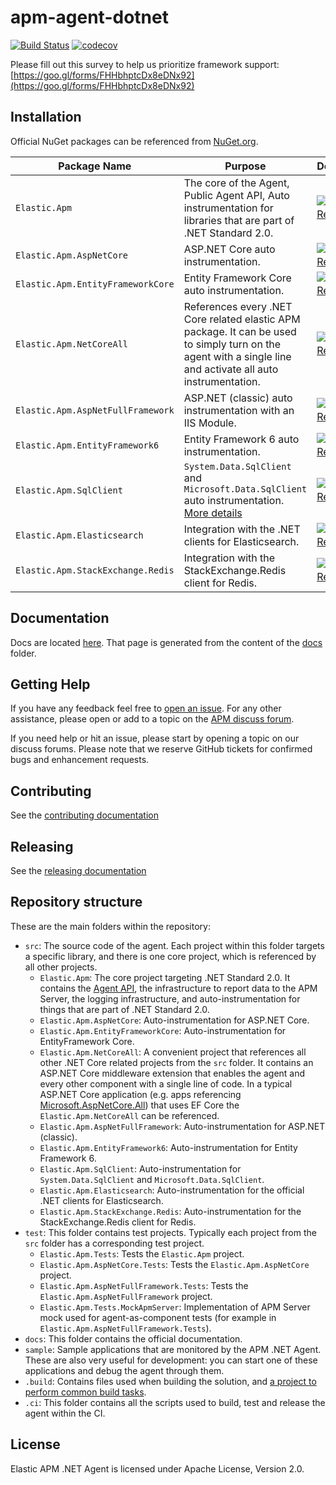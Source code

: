 # apm-agent-dotnet

[![Build Status](https://apm-ci.elastic.co/buildStatus/icon?job=apm-agent-dotnet/apm-agent-dotnet-mbp/master)](https://apm-ci.elastic.co/job/apm-agent-dotnet/job/apm-agent-dotnet-mbp/job/master/)
[![codecov](https://codecov.io/gh/elastic/apm-agent-dotnet/branch/master/graph/badge.svg)](https://codecov.io/gh/elastic/apm-agent-dotnet)

Please fill out this survey to help us prioritize framework support:
[https://goo.gl/forms/FHHbhptcDx8eDNx92](https://goo.gl/forms/FHHbhptcDx8eDNx92)

## Installation

Official NuGet packages can be referenced from [NuGet.org](https://www.nuget.org).

| Package Name            | Purpose          | Download         |
| ----------------------- | ---------------- | -----------------|
| `Elastic.Apm`           |  The core of the Agent, Public Agent API, Auto instrumentation for libraries that are part of .NET Standard 2.0.  | [![NuGet Release][ElasticApm-image]][ElasticApm-nuget-url]  |
| `Elastic.Apm.AspNetCore` | ASP.NET Core auto instrumentation. | [![NuGet Release][ElasticApmAspNetCore-image]][ElasticApmAspNetCore-nuget-url] |
| `Elastic.Apm.EntityFrameworkCore` | Entity Framework Core auto instrumentation. | [![NuGet Release][Elastic.Apm.EntityFrameworkCore-image]][Elastic.Apm.EntityFrameworkCore-nuget-url] |
| `Elastic.Apm.NetCoreAll` | References every .NET Core related elastic APM package. It can be used to simply turn on the agent with a single line and activate all auto instrumentation. | [![NuGet Release][Elastic.Apm.NetCoreAll-image]][Elastic.Apm.NetCoreAll-nuget-url] |
| `Elastic.Apm.AspNetFullFramework` | ASP.NET (classic) auto instrumentation with an IIS Module. | [![NuGet Release][Elastic.Apm.AspNetFullFramework-image]][Elastic.Apm.AspNetFullFramework-nuget-url] |
| `Elastic.Apm.EntityFramework6` | Entity Framework 6 auto instrumentation. | [![NuGet Release][Elastic.Apm.EntityFramework6-image]][Elastic.Apm.EntityFramework6-nuget-url] |
| `Elastic.Apm.SqlClient` | `System.Data.SqlClient` and `Microsoft.Data.SqlClient` auto instrumentation. [More details](/src/Elastic.Apm.SqlClient/README.md) | [![NuGet Release][Elastic.Apm.SqlClient-image]][Elastic.Apm.SqlClient-nuget-url] |
| `Elastic.Apm.Elasticsearch` | Integration with the .NET clients for Elasticsearch. | [![NuGet Release][Elastic.Apm.Elasticsearch-image]][Elastic.Apm.Elasticsearch-nuget-url] |
| `Elastic.Apm.StackExchange.Redis` | Integration with the StackExchange.Redis client for Redis. | [![NuGet Release][Elastic.Apm.StackExchange.Redis-image]][Elastic.Apm.StackExchange.Redis-nuget-url] |

## Documentation

Docs are located [here](https://www.elastic.co/guide/en/apm/agent/dotnet/). That page is generated from the content of the [docs](docs) folder.

## Getting Help

If you have any feedback feel free to [open an issue](https://github.com/elastic/apm-agent-dotnet/issues/new).
For any other assistance, please open or add to a topic on the [APM discuss forum](https://discuss.elastic.co/c/apm).

If you need help or hit an issue, please start by opening a topic on our discuss forums.
Please note that we reserve GitHub tickets for confirmed bugs and enhancement requests.

## Contributing

See the [contributing documentation](CONTRIBUTING.md)

## Releasing

See the [releasing documentation](RELEASING.md)

## Repository structure

These are the main folders within the repository:

* `src`: The source code of the agent. Each project within this folder targets a specific library, and there is one core project, which is referenced by all other projects.
  * `Elastic.Apm`: The core project targeting .NET Standard 2.0. It contains the [Agent API](/docs/public-api.asciidoc), the infrastructure to report data to the APM Server, the logging infrastructure, and auto-instrumentation for things that are part of .NET Standard 2.0.
  * `Elastic.Apm.AspNetCore`: Auto-instrumentation for ASP.NET Core.
  * `Elastic.Apm.EntityFrameworkCore`: Auto-instrumentation for EntityFramework Core.
  * `Elastic.Apm.NetCoreAll`: A convenient project that references all other .NET Core related projects from the `src` folder. It contains an ASP.NET Core middleware extension that enables the agent and every other component with a single line of code. In a typical ASP.NET Core application (e.g. apps referencing [Microsoft.AspNetCore.All](https://www.nuget.org/packages/Microsoft.AspNetCore.All)) that uses EF Core the `Elastic.Apm.NetCoreAll` can be referenced.
  * `Elastic.Apm.AspNetFullFramework`: Auto-instrumentation for ASP.NET (classic).
  * `Elastic.Apm.EntityFramework6`: Auto-instrumentation for Entity Framework 6.
  * `Elastic.Apm.SqlClient`: Auto-instrumentation for `System.Data.SqlClient` and `Microsoft.Data.SqlClient`.
  * `Elastic.Apm.Elasticsearch`: Auto-instrumentation for the official .NET clients for Elasticsearch.
  * `Elastic.Apm.StackExchange.Redis`: Auto-instrumentation for the StackExchange.Redis client for Redis.
* `test`: This folder contains test projects. Typically each project from the `src` folder has a corresponding test project.
  * `Elastic.Apm.Tests`: Tests the `Elastic.Apm` project.
  * `Elastic.Apm.AspNetCore.Tests`: Tests the `Elastic.Apm.AspNetCore` project.
  * `Elastic.Apm.AspNetFullFramework.Tests`: Tests the `Elastic.Apm.AspNetFullFramework` project.
  * `Elastic.Apm.Tests.MockApmServer`: Implementation of APM Server mock used for agent-as-component tests (for example in `Elastic.Apm.AspNetFullFramework.Tests`).
* `docs`: This folder contains the official documentation.
* `sample`: Sample applications that are monitored by the APM .NET Agent. These are also very useful for development: you can start one of these applications and debug the agent through them.
* `.build`: Contains files used when building the solution, and [a project to perform
common build tasks](build/README.md).
* `.ci`: This folder contains all the scripts used to build, test and release the agent within the CI.

## License

Elastic APM .NET Agent is licensed under Apache License, Version 2.0.

[ElasticApm-nuget-url]:https://www.nuget.org/packages/Elastic.Apm/
[ElasticApm-image]:
https://img.shields.io/nuget/v/Elastic.Apm.svg

[ElasticApmAspNetCore-nuget-url]:https://www.nuget.org/packages/Elastic.Apm.AspNetCore/
[ElasticApmAspNetCore-image]:
https://img.shields.io/nuget/v/Elastic.Apm.AspNetCore.svg

[Elastic.Apm.EntityFrameworkCore-nuget-url]:https://www.nuget.org/packages/Elastic.Apm.EntityFrameworkCore/
[Elastic.Apm.EntityFrameworkCore-image]:
https://img.shields.io/nuget/v/Elastic.Apm.EntityFrameworkCore.svg

[Elastic.Apm.NetCoreAll-nuget-url]:https://www.nuget.org/packages/Elastic.Apm.NetCoreAll/
[Elastic.Apm.NetCoreAll-image]:
https://img.shields.io/nuget/v/Elastic.Apm.NetCoreAll.svg

[Elastic.Apm.AspNetFullFramework-nuget-url]:https://www.nuget.org/packages/Elastic.Apm.AspNetFullFramework/
[Elastic.Apm.AspNetFullFramework-image]:
https://img.shields.io/nuget/v/Elastic.Apm.AspNetFullFramework.svg

[Elastic.Apm.EntityFramework6-nuget-url]:https://www.nuget.org/packages/Elastic.Apm.EntityFramework6/
[Elastic.Apm.EntityFramework6-image]:
https://img.shields.io/nuget/v/Elastic.Apm.EntityFramework6.svg

[Elastic.Apm.SqlClient-nuget-url]:https://www.nuget.org/packages/Elastic.Apm.SqlClient/
[Elastic.Apm.SqlClient-image]:
https://img.shields.io/nuget/v/Elastic.Apm.SqlClient.svg

[Elastic.Apm.Elasticsearch-nuget-url]:https://www.nuget.org/packages/Elastic.Apm.Elasticsearch/
[Elastic.Apm.Elasticsearch-image]:
https://img.shields.io/nuget/v/Elastic.Apm.Elasticsearch.svg

[Elastic.Apm.StackExchange.Redis-nuget-url]:https://www.nuget.org/packages/Elastic.Apm.StackExchange.Redis/
[Elastic.Apm.StackExchange.Redis-image]:
https://img.shields.io/nuget/v/Elastic.Apm.StackExchange.Redis.svg
